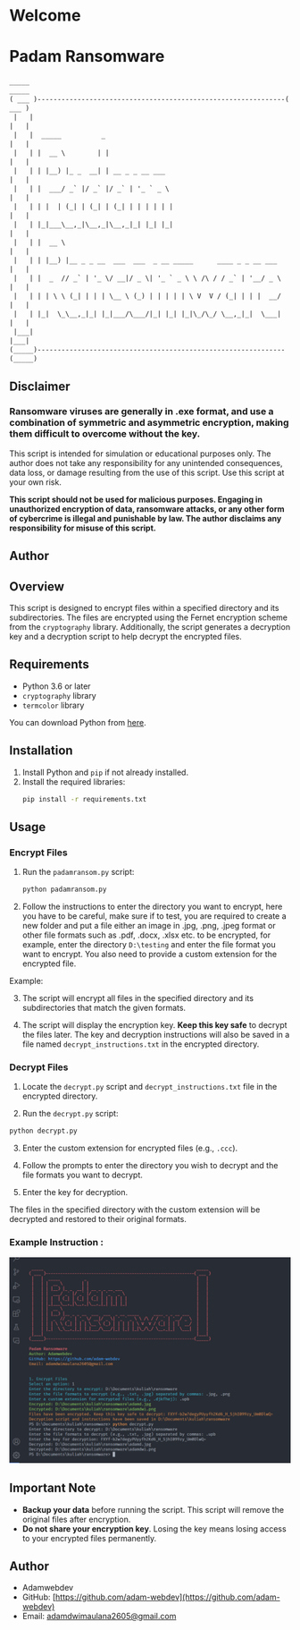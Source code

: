 # Welcome
# Padam Ransomware


```
_____                                                                _____
( ___ )--------------------------------------------------------------( ___ )
 |   |                                                                |   |
 |   |  _____          _                                              |   |
 |   | |  __ \        | |                                             |   |
 |   | | |__) |_ _  __| | __ _ _ __ ___                               |   |
 |   | |  ___/ _` |/ _` |/ _` | '_ ` _ \                              |   |
 |   | | |  | (_| | (_| | (_| | | | | | |                             |   |
 |   | |_|___\__,_|\__,_|\__,_|_| |_| |_|                             |   |
 |   | |  __ \                                                        |   |
 |   | | |__) |__ _ _ __  ___  ___  _ __ _____      ____ _ _ __ ___   |   |
 |   | |  _  // _` | '_ \/ __|/ _ \| '_ ` _ \ \ /\ / / _` | '__/ _ \  |   |
 |   | | | \ \ (_| | | | \__ \ (_) | | | | | \ V  V / (_| | | |  __/  |   |
 |   | |_|  \_\__,_|_| |_|___/\___/|_| |_| |_|\_/\_/ \__,_|_|  \___|  |   |
 |___|                                                                |___|
(_____)--------------------------------------------------------------(_____)

```
## Disclaimer


### Ransomware viruses are generally in .exe format, and use a combination of symmetric and asymmetric encryption, making them difficult to overcome without the key.

This script is intended for simulation or educational purposes only. The author does not take any responsibility for any unintended consequences, data loss, or damage resulting from the use of this script. Use this script at your own risk.

**This script should not be used for malicious purposes. Engaging in unauthorized encryption of data, ransomware attacks, or any other form of cybercrime is illegal and punishable by law. The author disclaims any responsibility for misuse of this script.**

## Author


## Overview

This script is designed to encrypt files within a specified directory and its subdirectories. The files are encrypted using the Fernet encryption scheme from the `cryptography` library. Additionally, the script generates a decryption key and a decryption script to help decrypt the encrypted files.

## Requirements

- Python 3.6 or later
- `cryptography` library
- `termcolor` library

You can download Python from [here](https://www.python.org/downloads/).

## Installation

1. Install Python and `pip` if not already installed.
2. Install the required libraries:
    ```sh
    pip install -r requirements.txt
    ```

## Usage

### Encrypt Files

1. Run the `padamransom.py` script:
    ```sh
    python padamransom.py
    ```

2. Follow the instructions to enter the directory you want to encrypt, here you have to be careful, make sure if to test, you are required to create a new folder and put a file either an image in .jpg, .png, .jpeg format or other file formats such as .pdf, .docx, .xlsx etc. to be encrypted, for example, enter the directory `D:\testing` and enter the file format you want to encrypt. You also need to provide a custom extension for the encrypted file.

Example:

3. The script will encrypt all files in the specified directory and its subdirectories that match the given formats.

4. The script will display the encryption key. **Keep this key safe** to decrypt the files later. The key and decryption instructions will also be saved in a file named `decrypt_instructions.txt` in the encrypted directory.

### Decrypt Files

1. Locate the `decrypt.py` script and `decrypt_instructions.txt` file in the encrypted directory.

2. Run the `decrypt.py` script:
 ```sh
 python decrypt.py
 ```
3. Enter the custom extension for encrypted files (e.g., `.ccc`).
4. Follow the prompts to enter the directory you wish to decrypt and the file formats you want to decrypt.


5. Enter the key for decryption.

The files in the specified directory with the custom extension will be decrypted and restored to their original formats.


### Example  Instruction :

![example](./img/example.png)


## Important Note

- **Backup your data** before running the script. This script will remove the original files after encryption.
- **Do not share your encryption key**. Losing the key means losing access to your encrypted files permanently.

## Author

- Adamwebdev
- GitHub: [https://github.com/adam-webdev](https://github.com/adam-webdev)
- Email: adamdwimaulana2605@gmail.com
